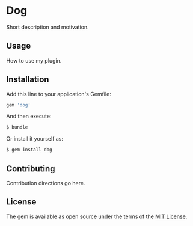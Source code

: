 # Dog
Short description and motivation.

## Usage
How to use my plugin.

## Installation
Add this line to your application's Gemfile:

```ruby
gem 'dog'
```

And then execute:
```bash
$ bundle
```

Or install it yourself as:
```bash
$ gem install dog
```

## Contributing
Contribution directions go here.

## License
The gem is available as open source under the terms of the [MIT License](https://opensource.org/licenses/MIT).
